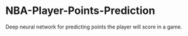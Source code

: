 # NBA-Player-Points-Prediction
Deep neural network for predicting points the player will score in a game.

